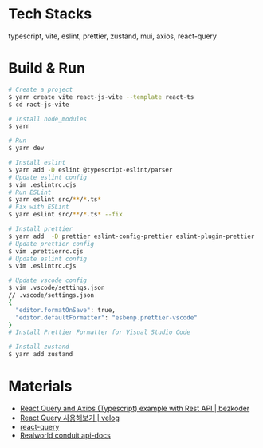 # Tech Stacks

typescript, vite, eslint, prettier, zustand, mui, axios, react-query

# Build & Run

```bash
# Create a project
$ yarn create vite react-js-vite --template react-ts
$ cd ract-js-vite

# Install node_modules
$ yarn

# Run
$ yarn dev

# Install eslint
$ yarn add -D eslint @typescript-eslint/parser
# Update eslint config
$ vim .eslintrc.cjs
# Run ESLint
$ yarn eslint src/**/*.ts*
# Fix with ESLint
$ yarn eslint src/**/*.ts* --fix

# Install prettier
$ yarn add  -D prettier eslint-config-prettier eslint-plugin-prettier
# Update prettier config
$ vim .prettierrc.cjs
# Update eslint config
$ vim .eslintrc.cjs

# Update vscode config
$ vim .vscode/settings.json
// .vscode/settings.json
{
  "editor.formatOnSave": true,
  "editor.defaultFormatter": "esbenp.prettier-vscode"
}
# Install Prettier Formatter for Visual Studio Code

# Install zustand
$ yarn add zustand
```

# Materials

- [React Query and Axios (Typescript) example with Rest API | bezkoder](https://www.bezkoder.com/react-query-axios-typescript/)
- [React Query 사용해보기 | velog](https://velog.io/@godud2604/React-Query-%EC%82%AC%EC%9A%A9%ED%95%B4%EB%B3%B4%EA%B8%B0)
- [react-query](https://kyounghwan01.github.io/blog/React/react-query/basic/#react-query-%E1%84%8C%E1%85%A1%E1%86%BC%E1%84%8C%E1%85%A5%E1%86%B7)
- [Realworld conduit api-docs](https://api.realworld.io/api-docs/#/Articles/GetArticles)

